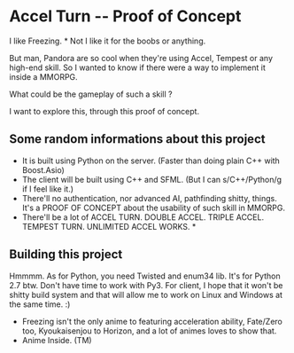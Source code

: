 Accel Turn -- Proof of Concept
===============================


I like Freezing. *
Not I like it for the boobs or anything.

But man, Pandora are so cool when they're using Accel, Tempest or any high-end skill.
So I wanted to know if there were a way to implement it inside a MMORPG.

What could be the gameplay of such a skill ?

I want to explore this, through this proof of concept.

## Some random informations about this project

- It is built using Python on the server. (Faster than doing plain C++ with Boost.Asio)
- The client will be built using C++ and SFML. (But I can s/C++/Python/g if I feel like it.)
- There'll no authentication, nor advanced AI, pathfinding shitty, things. It's a PROOF OF CONCEPT about the usability of such skill in MMORPG.
- There'll be a lot of ACCEL TURN. DOUBLE ACCEL. TRIPLE ACCEL. TEMPEST TURN. UNLIMITED ACCEL WORKS. *

## Building this project
Hmmmm. As for Python, you need Twisted and enum34 lib. It's for Python 2.7 btw. Don't have time to work with Py3.
For client, I hope that it won't be shitty build system and that will allow me to work on Linux and Windows at the same time. :)

* Freezing isn't the only anime to featuring acceleration ability, Fate/Zero too, Kyoukaisenjou to Horizon, and a lot of animes loves to show that.
* Anime Inside. (TM)
